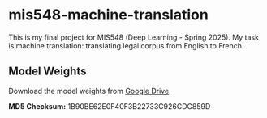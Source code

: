 # mis548-machine-translation
This is my final project for MIS548 (Deep Learning - Spring 2025). My task is machine translation: translating legal corpus from English to French.

## Model Weights
Download the model weights from [Google Drive](https://drive.google.com/uc?id=1JtQIjmCw7nr9UD_8FXOsvVPwkKBDZLts&export=download).

**MD5 Checksum:**
1B90BE62E0F40F3B22733C926CDC859D
